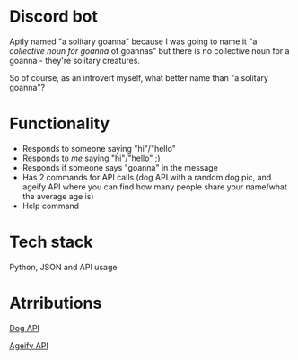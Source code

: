 # Discord bot
Aptly named "a solitary goanna" because I was going to name it "a *collective noun for goanna* of goannas" but there is no collective noun for a goanna - they're solitary creatures.

So of course, as an introvert myself, what better name than "a solitary goanna"?

# Functionality
- Responds to someone saying "hi"/"hello"
- Responds to *me* saying "hi"/"hello" ;)
- Responds if someone says "goanna" in the message
- Has 2 commands for API calls (dog API with a random dog pic, and ageify API where you can find how many people share your name/what the average age is)
- Help command

# Tech stack
Python, JSON and API usage

# Atrributions
[Dog API](https://dog.ceo/dog-api/)

[Ageify API](https://agify.io/)


